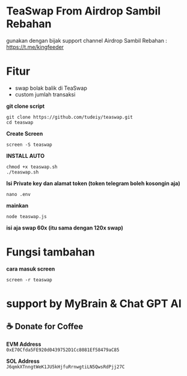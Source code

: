 # TeaSwap From Airdrop Sambil Rebahan
gunakan dengan bijak
support channel Airdrop Sambil Rebahan : https://t.me/kingfeeder

# Fitur
- swap bolak balik di TeaSwap
- custom jumlah transaksi

**git clone script**
```
git clone https://github.com/tudeiy/teaswap.git
cd teaswap
```
**Create Screen**
```
screen -S teaswap
```
**INSTALL AUTO**
```
chmod +x teaswap.sh
./teaswap.sh
```
**Isi Private key dan alamat token (token telegram boleh kosongin aja)**
```
nano .env
```
**mainkan**
```
node teaswap.js
```
**isi aja swap 60x (itu sama dengan 120x swap)**
# Fungsi tambahan 
**cara masuk screen**
```
screen -r teaswap
```


# support by MyBrain & Chat GPT AI

## ☕ Donate for Coffee

**EVM Address**  
`0xE70Cfda5FE920d0439752D1Cc8081Ef58479aC85`

**SOL Address**  
`J6qmkXTnngtWeK1JU5kHjfuRrnwgtiLN5QwsRdPjj27C`
